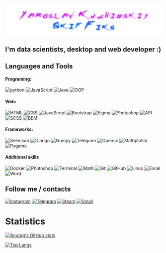 [![Header](https://github.com/SkiffikS/skiffiks/blob/main/assets/header1.png)](https://www.instagram.com/yaroslav833)


## I'm data scientists, desktop and web developer :)

## Languages and Tools

#### Programing:
![python](https://img.shields.io/badge/-Python-383838?style=for-the-badge&logo=python&logoColor=00D0F9) ![JavaScript](https://img.shields.io/badge/-JavaScript-383838?style=for-the-badge&logo=JavaScript&logoColor=00D0F9) ![Java](https://img.shields.io/badge/-Java-383838?style=for-the-badge&logo=Java&logoColor=00D0F9) ![OOP](https://img.shields.io/badge/-OOP-383838?style=for-the-badge&logo=&logoColor=00D0F9)

#### Web:
![HTML](https://img.shields.io/badge/-HTML-383838?style=for-the-badge&logo=HTML&logoColor=00D0F9) ![CSS](https://img.shields.io/badge/-CSS-383838?style=for-the-badge&logo=CSS&logoColor=00D0F9) ![JavaScript](https://img.shields.io/badge/-JavaScript-383838?style=for-the-badge&logo=JavaScript&logoColor=00D0F9) ![Bootstrap](https://img.shields.io/badge/-Bootstrap-383838?style=for-the-badge&logo=Bootstrap&logoColor=00D0F9) ![Figma](https://img.shields.io/badge/-Figma-383838?style=for-the-badge&logo=Figma&logoColor=00D0F9) ![Photoshop](https://img.shields.io/badge/-Photoshop-383838?style=for-the-badge&logo=Adobe&logoColor=00D0F9) ![API](https://img.shields.io/badge/-API-383838?style=for-the-badge&logo=API&logoColor=00D0F9) ![SCSS](https://img.shields.io/badge/-SCSS-383838?style=for-the-badge&logo=SCSS&logoColor=00D0F9) ![BEM](https://img.shields.io/badge/-BEM-383838?style=for-the-badge&logo=BEM&logoColor=00D0F9)

#### Frameworks:
![Selenium](https://img.shields.io/badge/-Selenium-383838?style=for-the-badge&logo=Selenium&logoColor=00D0F9) ![Django](https://img.shields.io/badge/-Django-383838?style=for-the-badge&logo=Django&logoColor=00D0F9) ![Numpy](https://img.shields.io/badge/-Numpy-383838?style=for-the-badge&logo=Numpy&logoColor=00D0F9) ![Telegram](https://img.shields.io/badge/-python_telegram_bot/AIOGram-383838?style=for-the-badge&logo=Telegram&logoColor=00D0F9) ![Opencv](https://img.shields.io/badge/-Opencv-383838?style=for-the-badge&logo=Opencv&logoColor=00D0F9) ![Mathplotlib](https://img.shields.io/badge/-Mathplotlib-383838?style=for-the-badge&logo=numpy&logoColor=00D0F9) ![Pygame](https://img.shields.io/badge/-Pygame-383838?style=for-the-badge&logo=unity&logoColor=00D0F9)

#### Additional skills
![Docker](https://img.shields.io/badge/-Docker-383838?style=for-the-badge&logo=Docker&logoColor=00D0F9) ![Photoshop](https://img.shields.io/badge/-Photoshop-383838?style=for-the-badge&logo=adobe&logoColor=00D0F9) ![Terminal](https://img.shields.io/badge/-Terminal-383838?style=for-the-badge&logo=macos&logoColor=00D0F9) ![Math](https://img.shields.io/badge/-Math-383838?style=for-the-badge&logo=numpy&logoColor=00D0F9) ![Git](https://img.shields.io/badge/-Git-383838?style=for-the-badge&logo=Git&logoColor=00D0F9) ![GitHub](https://img.shields.io/badge/-GitHub-383838?style=for-the-badge&logo=GitHub&logoColor=00D0F9) ![Linux](https://img.shields.io/badge/-Linux-383838?style=for-the-badge&logo=Linux&logoColor=00D0F9) ![Excel](https://img.shields.io/badge/-Excel-383838?style=for-the-badge&logo=Microsoft&logoColor=00D0F9) ![Word](https://img.shields.io/badge/-Word-383838?style=for-the-badge&logo=Microsoft&logoColor=00D0F9)

## Follow me / contacts

[![Instagram](https://img.shields.io/badge/-Instagram-383838?style=for-the-badge&logo=Instagram&logoColor=FF00FB)](https://www.instagram.com/yaroslav833) [![Telegram](https://img.shields.io/badge/-Telegram-383838?style=for-the-badge&logo=Telegram&logoColor=FF00FB)](https://t.me/skiffiks) [![Steam](https://img.shields.io/badge/-Steam-383838?style=for-the-badge&logo=Steam&logoColor=FF00FB)](https://steamcommunity.com/profiles/76561199092916594/) [![Gmail](https://img.shields.io/badge/-Instagram-383838?style=for-the-badge&logo=Gmail&logoColor=FF00FB)](y.kuchinskiy@gmail.com)

# Statistics

[![Anurag's GitHub stats](https://github-readme-stats.vercel.app/api?username=skiffiks&show_icons=true&theme=tokyonight&icon_color=FC03F8&title_color=FC03F8&&text_color=00F7FF&border_color=00F7FF&)](https://github.com/anuraghazra/github-readme-stats)


[![Top Langs](https://github-readme-stats.vercel.app/api/top-langs/?username=skiffiks&layout=compact&show_icons=true&theme=tokyonight&icon_color=FC03F8&title_color=FC03F8&&text_color=00F7FF&border_color=00F7FF&)](https://github.com/anuraghazra/github-readme-stats)